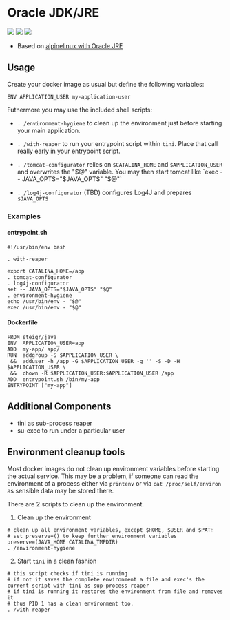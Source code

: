 # Oracle JDK/JRE

[![](https://images.microbadger.com/badges/image/steigr/java.svg)](http://microbadger.com/images/steigr/java "Get your own image badge on microbadger.com")
[![](https://images.microbadger.com/badges/version/steigr/java.svg)](http://microbadger.com/images/steigr/java "Get your own version badge on microbadger.com")
[![](https://images.microbadger.com/badges/commit/steigr/java.svg)](http://microbadger.com/images/steigr/java "Get your own commit badge on microbadger.com")

- Based on [alpinelinux with Oracle JRE](http://hub.docker.com/r/anapsix/alpine-java)

## Usage

Create your docker image as usual but define the following variables:

```
ENV APPLICATION_USER my-application-user
```

Futhermore you may use the included shell scripts:

- `. /environment-hygiene` to clean up the environment just before starting your main application.
- `. /with-reaper` to run your entrypoint script within `tini`. Place that call really early in your entrypoint script.

- `. /tomcat-configurator` relies on `$CATALINA_HOME` and `$APPLICATION_USER` and overwrites the "$@" variable. You may then start tomcat like `exec -- JAVA_OPTS="$JAVA_OPTS" "$@"`
- `. /log4j-configurator` (TBD) configures Log4J and prepares `$JAVA_OPTS`

### Examples

#### entrypoint.sh

```
#!/usr/bin/env bash

. with-reaper

export CATALINA_HOME=/app
. tomcat-configurator
. log4j-configurator
set -- JAVA_OPTS="$JAVA_OPTS" "$@"
. environment-hygiene
echo /usr/bin/env - "$@"
exec /usr/bin/env - "$@"
```

#### Dockerfile

```
FROM steigr/java
ENV  APPLICATION_USER=app
ADD  my-app/ app/
RUN  addgroup -S $APPLICATION_USER \
 &&  adduser -h /app -G $APPLICATION_USER -g '' -S -D -H $APPLICATION_USER \
 &&  chown -R $APPLICATION_USER:$APPLICATION_USER /app
ADD  entrypoint.sh /bin/my-app
ENTRYPOINT ["my-app"]
```

## Additional Components
- tini as sub-process reaper
- su-exec to run under a particular user

## Environment cleanup tools

Most docker images do not clean up environment variables before starting the actual service. This may be a problem, if someone can read the environment of a process either via `printenv` or via `cat /proc/self/environ` as sensible data may be stored there.

There are 2 scripts to clean up the environment.

1. Clean up the environment
```shell
# clean up all environment variables, except $HOME, $USER and $PATH
# set preserve=() to keep further environment variables
preserve=(JAVA_HOME CATALINA_TMPDIR)
. /environment-hygiene
```

2. Start `tini` in a clean fashion
```shell
# this script checks if tini is running
# if not it saves the complete environment a file and exec's the current script with tini as sup-process reaper
# if tini is running it restores the environment from file and removes it
# thus PID 1 has a clean environment too.
. /with-reaper
```
